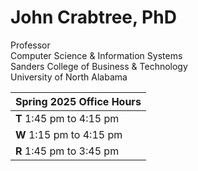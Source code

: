 # John Crabtree, PhD
Professor  
Computer Science & Information Systems  
Sanders College of Business & Technology  
University of North Alabama  

|    Spring 2025 Office Hours    |
| ------------------------------ |
| **T**   1:45 pm to 4:15 pm |
| **W**   1:15 pm to 4:15 pm |
| **R**   1:45 pm to 3:45 pm |


